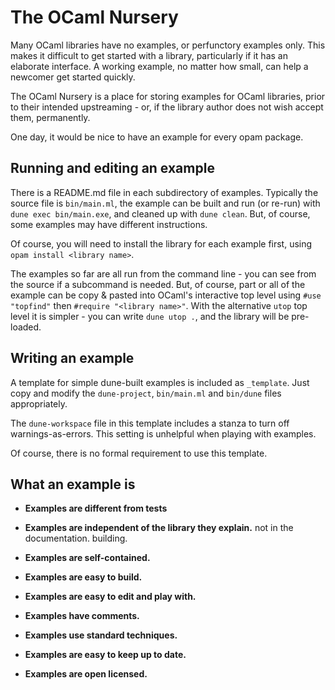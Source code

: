 # The OCaml Nursery

Many OCaml libraries have no examples, or perfunctory examples only. This
makes it difficult to get started with a library, particularly if it has an
elaborate interface. A working example, no matter how small, can help a
newcomer get started quickly.

The OCaml Nursery is a place for storing examples for OCaml libraries, prior
to their intended upstreaming - or, if the library author does not wish
accept them, permanently.

One day, it would be nice to have an example for every opam package.

## Running and editing an example

There is a README.md file in each subdirectory of examples. Typically the
source file is `bin/main.ml`, the example can be built and run (or re-run)
with `dune exec bin/main.exe`, and cleaned up with `dune clean`. But, of
course, some examples may have different instructions.

Of course, you will need to install the library for each example first, using
`opam install <library name>`.

The examples so far are all run from the command line - you can see from the
source if a subcommand is needed. But, of course, part or all of the example
can be copy & pasted into OCaml's interactive top level using `#use "topfind"`
then `#require "<library name>"`. With the alternative `utop` top level it is
simpler - you can write `dune utop .`, and the library will be pre-loaded.

## Writing an example

A template for simple dune-built examples is included as `_template`. Just
copy and modify the `dune-project`, `bin/main.ml` and `bin/dune` files
appropriately.

The `dune-workspace` file in this template includes a stanza to turn off
warnings-as-errors. This setting is unhelpful when playing with examples.

Of course, there is no formal requirement to use this template.

## What an example is

- **Examples are different from tests**
 
- **Examples are independent of the library they explain.** not in the documentation. building.

- **Examples are self-contained.**

- **Examples are easy to build.**

- **Examples are easy to edit and play with.**

- **Examples have comments.**

- **Examples use standard techniques.**

- **Examples are easy to keep up to date.**

- **Examples are open licensed.**
